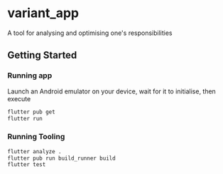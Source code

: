 # variant_app

A tool for analysing and optimising one's responsibilities

## Getting Started

### Running app

Launch an Android emulator on your device, wait for it to initialise, then execute

```sh
flutter pub get
flutter run
```

### Running Tooling

```sh
flutter analyze .
flutter pub run build_runner build
flutter test
```